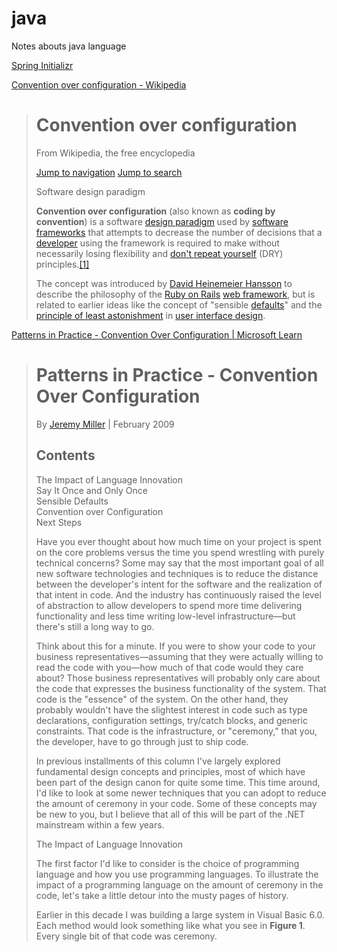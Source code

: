 # java
Notes abouts java language


[Spring Initializr](https://start.spring.io/)


[Convention over configuration - Wikipedia](https://en.wikipedia.org/wiki/Convention_over_configuration)

> # Convention over configuration
> 
> From Wikipedia, the free encyclopedia
> 
> [Jump to navigation](https://en.wikipedia.org/wiki/Convention_over_configuration#mw-head) [Jump to search](https://en.wikipedia.org/wiki/Convention_over_configuration#searchInput)
> 
> Software design paradigm
> 
> **Convention over configuration** (also known as **coding by convention**) is a software [design paradigm](https://en.wikipedia.org/wiki/Design_paradigm "Design paradigm") used by [software frameworks](https://en.wikipedia.org/wiki/Software_framework "Software framework") that attempts to decrease the number of decisions that a [developer](https://en.wikipedia.org/wiki/Software_developer "Software developer") using the framework is required to make without necessarily losing flexibility and [don't repeat yourself](https://en.wikipedia.org/wiki/Don%27t_repeat_yourself "Don't repeat yourself") (DRY) principles.[\[1\]](https://en.wikipedia.org/wiki/Convention_over_configuration#cite_note-1)
> 
> The concept was introduced by [David Heinemeier Hansson](https://en.wikipedia.org/wiki/David_Heinemeier_Hansson "David Heinemeier Hansson") to describe the philosophy of the [Ruby on Rails](https://en.wikipedia.org/wiki/Ruby_on_Rails "Ruby on Rails") [web framework](https://en.wikipedia.org/wiki/Web_framework "Web framework"), but is related to earlier ideas like the concept of "sensible [defaults](https://en.wikipedia.org/wiki/Default_(computer_science) "Default (computer science)")" and the [principle of least astonishment](https://en.wikipedia.org/wiki/Principle_of_least_astonishment "Principle of least astonishment") in [user interface design](https://en.wikipedia.org/wiki/User_interface_design "User interface design").


[Patterns in Practice - Convention Over Configuration | Microsoft Learn](https://learn.microsoft.com/en-us/archive/msdn-magazine/2009/february/patterns-in-practice-convention-over-configuration)

> # Patterns in Practice - Convention Over Configuration
> 
> By [Jeremy Miller](https://learn.microsoft.com/en-us/archive/msdn-magazine/2009/february/%5Carchive%5Cmsdn-magazine%5Cauthors%5CJeremy_Miller) | February 2009
> 
> ## [](https://learn.microsoft.com/en-us/archive/msdn-magazine/2009/february/patterns-in-practice-convention-over-configuration#contents)Contents
> 
> The Impact of Language Innovation  
> Say It Once and Only Once  
> Sensible Defaults  
> Convention over Configuration  
> Next Steps
> 
> Have you ever thought about how much time on your project is spent on the core problems versus the time you spend wrestling with purely technical concerns? Some may say that the most important goal of all new software technologies and techniques is to reduce the distance between the developer's intent for the software and the realization of that intent in code. And the industry has continuously raised the level of abstraction to allow developers to spend more time delivering functionality and less time writing low-level infrastructure—but there's still a long way to go.
> 
> Think about this for a minute. If you were to show your code to your business representatives—assuming that they were actually willing to read the code with you—how much of that code would they care about? Those business representatives will probably only care about the code that expresses the business functionality of the system. That code is the "essence" of the system. On the other hand, they probably wouldn't have the slightest interest in code such as type declarations, configuration settings, try/catch blocks, and generic constraints. That code is the infrastructure, or "ceremony," that you, the developer, have to go through just to ship code.
> 
> In previous installments of this column I've largely explored fundamental design concepts and principles, most of which have been part of the design canon for quite some time. This time around, I'd like to look at some newer techniques that you can adopt to reduce the amount of ceremony in your code. Some of these concepts may be new to you, but I believe that all of this will be part of the .NET mainstream within a few years.
> 
> The Impact of Language Innovation
> 
> The first factor I'd like to consider is the choice of programming language and how you use programming languages. To illustrate the impact of a programming language on the amount of ceremony in the code, let's take a little detour into the musty pages of history.
> 
> Earlier in this decade I was building a large system in Visual Basic 6.0. Each method would look something like what you see in **Figure 1**. Every single bit of that code was ceremony.

